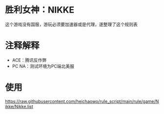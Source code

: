 # 胜利女神：NIKKE

这个游戏没有国服，游玩必须要加速器或是代理，遂整理了这个规则表

# 注释解释
- ACE：腾讯反作弊
- PC NA：测试环境为PC端北美服

# 使用
https://raw.githubusercontent.com/heichaowo/rule_script/main/rule/game/Nikke/Nikke.list